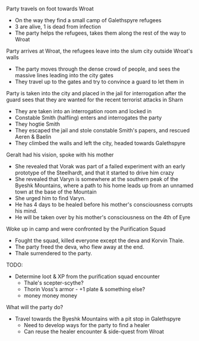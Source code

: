 Party travels on foot towards Wroat
- On the way they find a small camp of Galethspyre refugees
- 3 are alive, 1 is dead from infection
- The party helps the refugees, takes them along the rest of the way to Wroat

Party arrives at Wroat, the refugees leave into the slum city outside Wroat's walls
- The party moves through the dense crowd of people, and sees the massive lines leading into the city gates
- They travel up to the gates and try to convince a guard to let them in

Party is taken into the city and placed in the jail for interrogation after the guard sees that they are wanted for the recent terrorist attacks in Sharn
- They are taken into an interrogation room and locked in
- Constable Smith (halfling) enters and interrogates the party
- They hogtie Smith
- They escaped the jail and stole constable Smith's papers, and rescued Aeren & Baelin
- They climbed the walls and left the city, headed towards Galethspyre

Geralt had his vision, spoke with his mother
- She revealed that Vorak was part of a failed experiment with an early prototype of the Steelhardt, and that it started to drive him crazy
- She revealed that Varyn is somewhere at the southern peak of the Byeshk Mountains, where a path to his home leads up from an unnamed town at the base of the Mountain
- She urged him to find Varyn.
- He has 4 days to be healed before his mother's consciousness corrupts his mind.
- He will be taken over by his mother's consciousness on the 4th of Eyre

Woke up in camp and were confronted by the Purification Squad
- Fought the squad, killed everyone except the deva and Korvin Thale. 
- The party freed the deva, who flew away at the end.
- Thale surrendered to the party.

TODO:
- Determine loot & XP from the purification squad encounter
	- Thale's scepter-scythe?
	- Thorin Voss's armor - +1 plate & something else?
	- money money money

What will the party do?
- Travel towards the Byeshk Mountains with a pit stop in Galethspyre
	- Need to develop ways for the party to find a healer
	- Can reuse the healer encounter & side-quest from Wroat